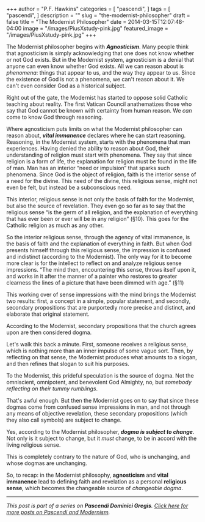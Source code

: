 +++
author = "P.F. Hawkins"
categories = [
  "pascendi",
]
tags = [
  "pascendi",
]
description = ""
slug = "the-modernist-philosopher"
draft = false
title = "The Modernist Philosopher"
date = 2014-03-15T12:07:48-04:00
image = "/images/PiusXstudy-pink.jpg"
featured_image = "/images/PiusXstudy-pink.jpg"
+++

The Modernist philosopher begins with ***Agnosticism***. Many people think that agnosticism is simply acknowledging that one does not know whether or not God exists. But in the Modernist system, agnosticism is a denial that anyone can even know whether God exists. All we can reason about is *phenomena*: things that appear to us, and the way they appear to us. Since the existence of God is not a phenomena, we can't reason about it. We can't even consider God as a historical subject.

Right out of the gate, the Modernist has started to oppose solid Catholic teaching about reality. The first Vatican Council anathematizes those who say that God cannot be known with certainty from human reason. We *can* come to know God through reasoning.

Where agnosticism puts limits on what the Modernist philosopher can reason about, ***vital immanence*** declares where he can start reasoning. Reasoning, in the Modernist system, starts with the phenomena that man experiences. Having denied the ability to reason about God, their understanding of religion must start with phenomena. They say that since religion is a form of life, the explanation for religion must be found in the life of man. Man has an interior “need or impulsion” that sparks such phenomena. Since God is the object of religion, faith is the interior sense of a need for the divine. This need of the divine, this religious sense, might not even be felt, but instead be a subconscious need.

This interior, religious sense is not only the basis of faith for the Modernist, but also the source of revelation. They even go so far as to say that the religious sense “is the germ of all religion, and the explanation of everything that has ever been or ever will be in any religion” (§10). This goes for the Catholic religion as much as any other.

So the interior religious sense, through the agency of vital immanence, is the basis of faith and the explanation of everything in faith. But when God presents himself through this religious sense, the impression is confused and indistinct (according to the Modernist). The only way for it to become more clear is for the intellect to reflect on and analyze religious sense impressions. “The mind then, encountering this sense, throws itself upon it, and works in it after the manner of a painter who restores to greater clearness the lines of a picture that have been dimmed with age.” (§11)

This working over of sense impressions with the mind brings the Modernist two results: first, a concept in a simple, popular statement, and secondly, secondary propositions that are purportedly more precise and distinct, and elaborate that original statement.

According to the Modernist, secondary propositions that the church agrees upon are then considered dogma.

Let's walk this back a minute. First, someone receives a religious sense, which is nothing more than an inner impulse of some vague sort. Then, by reflecting on that sense, the Modernist produces what amounts to a slogan, and then refines that slogan to suit his purposes. 

To the Modernist, this prideful speculation is the source of dogma. Not the omniscient, omnipotent, and benevolent God Almighty, no, but *somebody reflecting on their tummy rumblings*.

That's awful enough. But then the Modernist goes on to say that since these dogmas come from confused sense impressions in man, and not through any means of objective revelation, these secondary propositions (which they also call symbols) are subject to change. 

Yes, according to the Modernist philosopher, ***dogma is subject to change***. Not only is it subject to change, but it *must* change, to be in accord with the living religious sense.

This is completely contrary to the nature of God, who is unchanging, and whose dogmas are unchanging.

So, to recap: in the Modernist philosophy, **agnosticism** and **vital immanence** lead to defining faith and revelation as a personal **religious sense**, which becomes the changeable source of *changeable dogma*.

*** 

*This post is part of a series on **Pascendi Dominici Gregis**. [Click here for more posts on Pascendi and Modernism](http://theoldevangelization.com/pascendi-series/).*
